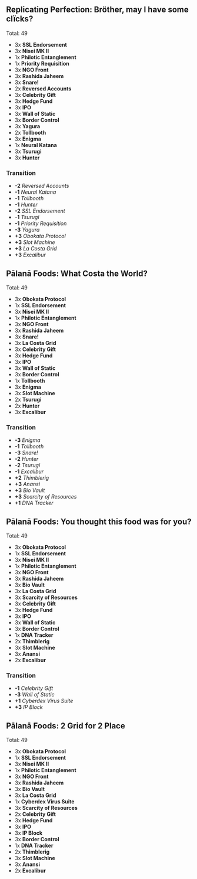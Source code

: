 
## Replicating Perfection: Bröther, may I have some clïcks?

Total: 49

- 3x **SSL Endorsement**
- 3x **Nisei MK II**
- 1x **Philotic Entanglement**
- 1x **Priority Requisition**
- 3x **NGO Front**
- 3x **Rashida Jaheem**
- 3x **Snare!**
- 2x **Reversed Accounts**
- 3x **Celebrity Gift**
- 3x **Hedge Fund**
- 3x **IPO**
- 3x **Wall of Static**
- 3x **Border Control**
- 3x **Yagura**
- 2x **Tollbooth**
- 3x **Enigma**
- 1x **Neural Katana**
- 3x **Tsurugi**
- 3x **Hunter**

### Transition

- **-2** _Reversed Accounts_
- **-1** _Neural Katana_
- **-1** _Tollbooth_
- **-1** _Hunter_
- **-2** _SSL Endorsement_
- **-1** _Tsurugi_
- **-1** _Priority Requisition_
- **-3** _Yagura_
- **+3** _Obokata Protocol_
- **+3** _Slot Machine_
- **+3** _La Costa Grid_
- **+3** _Excalibur_

## Pālanā Foods: What Costa the World?

Total: 49

- 3x **Obokata Protocol**
- 1x **SSL Endorsement**
- 3x **Nisei MK II**
- 1x **Philotic Entanglement**
- 3x **NGO Front**
- 3x **Rashida Jaheem**
- 3x **Snare!**
- 3x **La Costa Grid**
- 3x **Celebrity Gift**
- 3x **Hedge Fund**
- 3x **IPO**
- 3x **Wall of Static**
- 3x **Border Control**
- 1x **Tollbooth**
- 3x **Enigma**
- 3x **Slot Machine**
- 2x **Tsurugi**
- 2x **Hunter**
- 3x **Excalibur**

### Transition

- **-3** _Enigma_
- **-1** _Tollbooth_
- **-3** _Snare!_
- **-2** _Hunter_
- **-2** _Tsurugi_
- **-1** _Excalibur_
- **+2** _Thimblerig_
- **+3** _Anansi_
- **+3** _Bio Vault_
- **+3** _Scarcity of Resources_
- **+1** _DNA Tracker_

## Pālanā Foods: You thought this food was for you?

Total: 49

- 3x **Obokata Protocol**
- 1x **SSL Endorsement**
- 3x **Nisei MK II**
- 1x **Philotic Entanglement**
- 3x **NGO Front**
- 3x **Rashida Jaheem**
- 3x **Bio Vault**
- 3x **La Costa Grid**
- 3x **Scarcity of Resources**
- 3x **Celebrity Gift**
- 3x **Hedge Fund**
- 3x **IPO**
- 3x **Wall of Static**
- 3x **Border Control**
- 1x **DNA Tracker**
- 2x **Thimblerig**
- 3x **Slot Machine**
- 3x **Anansi**
- 2x **Excalibur**

### Transition

- **-1** _Celebrity Gift_
- **-3** _Wall of Static_
- **+1** _Cyberdex Virus Suite_
- **+3** _IP Block_

## Pālanā Foods: 2 Grid for 2 Place

Total: 49

- 3x **Obokata Protocol**
- 1x **SSL Endorsement**
- 3x **Nisei MK II**
- 1x **Philotic Entanglement**
- 3x **NGO Front**
- 3x **Rashida Jaheem**
- 3x **Bio Vault**
- 3x **La Costa Grid**
- 1x **Cyberdex Virus Suite**
- 3x **Scarcity of Resources**
- 2x **Celebrity Gift**
- 3x **Hedge Fund**
- 3x **IPO**
- 3x **IP Block**
- 3x **Border Control**
- 1x **DNA Tracker**
- 2x **Thimblerig**
- 3x **Slot Machine**
- 3x **Anansi**
- 2x **Excalibur**
